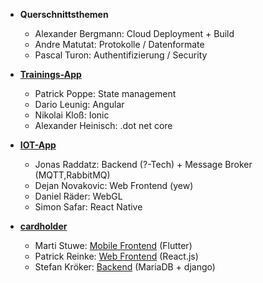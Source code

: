 ﻿* **Querschnittsthemen**
  * Alexander Bergmann: Cloud Deployment + Build
  * Andre Matutat: Protokolle / Datenformate
  * Pascal Turon: Authentifizierung / Security

* **[Trainings-App](http://github.com)**
  * Patrick Poppe: State management
  * Dario Leunig: Angular
  * Nikolai Kloß: Ionic
  * Alexander Heinisch: .dot net core

* **[IOT-App](https://github.com/jraddatz/IoT-App-Backend)**
  * Jonas Raddatz: Backend (?-Tech) + Message Broker (MQTT,RabbitMQ)
  * Dejan Novakovic: Web Frontend (yew)
  * Daniel Räder: WebGL
  * Simon Safar: React Native

* **[cardholder](https://github.com/cardholder)**
  * Marti Stuwe: [Mobile Frontend](https://github.com/cardholder/app) (Flutter)
  * Patrick Reinke: [Web Frontend](https://github.com/cardholder/website) (React.js)
  * Stefan Kröker: [Backend](https://github.com/cardholder/server-side) (MariaDB + django)
